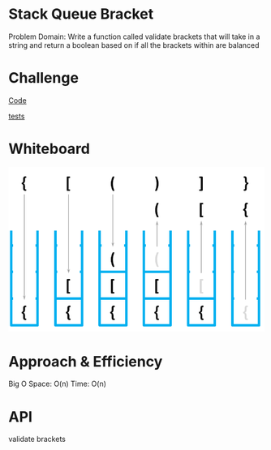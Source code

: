 # Stack Queue Bracket

Problem Domain: Write a function called validate brackets that will take in a string and return a boolean based on if all the brackets within are balanced

# Challenge

[Code](./stack_queue_brackets/brackets.py)

[tests](./tests/test_stack_queue_brackets.py)
# Whiteboard 
![image](./brackets.png)   
 
# Approach & Efficiency

Big O Space: O(n) Time: O(n)

# API

validate brackets

